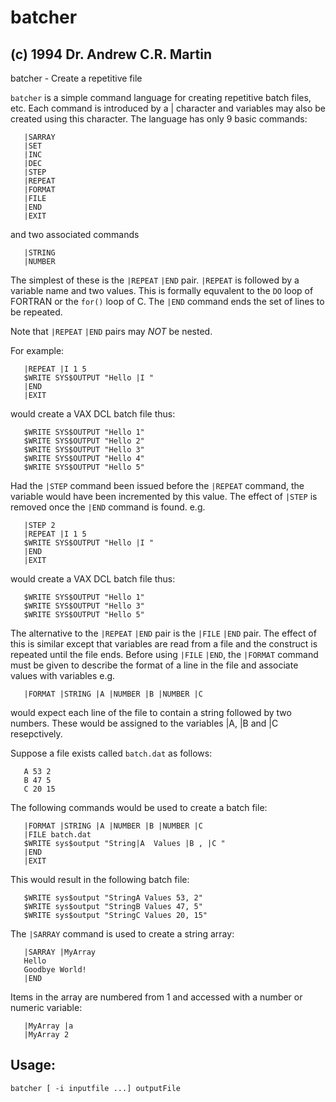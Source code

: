 batcher
=======

(c) 1994 Dr. Andrew C.R. Martin
-------------------------------

batcher - Create a repetitive file

`batcher` is a simple command language for creating repetitive batch 
files, etc. Each command is introduced by a | character and variables 
may also be created using this character. The language has only 9 
basic commands:
   
```
   |SARRAY
   |SET
   |INC
   |DEC
   |STEP
   |REPEAT
   |FORMAT
   |FILE
   |END
   |EXIT
```
and two associated commands
```
   |STRING
   |NUMBER
```

The simplest of these is the `|REPEAT` `|END` pair. `|REPEAT` is followed
by a variable name and two values. This is formally equvalent to the
`DO` loop of FORTRAN or the `for()` loop of C. The `|END` command ends the
set of lines to be repeated.

Note that `|REPEAT` `|END` pairs may *NOT* be nested.

For example:
```   
   |REPEAT |I 1 5
   $WRITE SYS$OUTPUT "Hello |I "
   |END
   |EXIT
```

would create a VAX DCL batch file thus:
```
   $WRITE SYS$OUTPUT "Hello 1"
   $WRITE SYS$OUTPUT "Hello 2"
   $WRITE SYS$OUTPUT "Hello 3"
   $WRITE SYS$OUTPUT "Hello 4"
   $WRITE SYS$OUTPUT "Hello 5"
```   

Had the `|STEP` command been issued before the `|REPEAT` command, the 
variable would have been incremented by this value. The effect of 
`|STEP` is removed once the `|END` command is found.
e.g.

```
   |STEP 2
   |REPEAT |I 1 5
   $WRITE SYS$OUTPUT "Hello |I "
   |END
   |EXIT
```
would create a VAX DCL batch file thus:
```
   $WRITE SYS$OUTPUT "Hello 1"
   $WRITE SYS$OUTPUT "Hello 3"
   $WRITE SYS$OUTPUT "Hello 5"
```

The alternative to the `|REPEAT` `|END` pair is the `|FILE` `|END` pair. 
The effect of this is similar except that variables are read from
a file and the construct is repeated until the file ends. Before 
using `|FILE` `|END`, the `|FORMAT` command must be given to describe the
format of a line in the file and associate values with variables
e.g.
```
   |FORMAT |STRING |A |NUMBER |B |NUMBER |C
```
would expect each line of the file to contain a string followed by two
numbers. These would be assigned to the variables |A, |B and |C
resepctively.

Suppose a file exists called `batch.dat` as follows:
```
   A 53 2
   B 47 5
   C 20 15
```
The following commands would be used to create a batch file:
```
   |FORMAT |STRING |A |NUMBER |B |NUMBER |C
   |FILE batch.dat
   $WRITE sys$output "String|A  Values |B , |C "
   |END
   |EXIT
```

This would result in the following batch file:
```
   $WRITE sys$output "StringA Values 53, 2"
   $WRITE sys$output "StringB Values 47, 5"
   $WRITE sys$output "StringC Values 20, 15"
```

The `|SARRAY` command is used to create a string array:
```
   |SARRAY |MyArray
   Hello
   Goodbye World!
   |END
```

Items in the array are numbered from 1 and accessed with a number or 
numeric variable:
```
   |MyArray |a
   |MyArray 2
```

Usage:
------

```
batcher [ -i inputfile ...] outputFile
```


